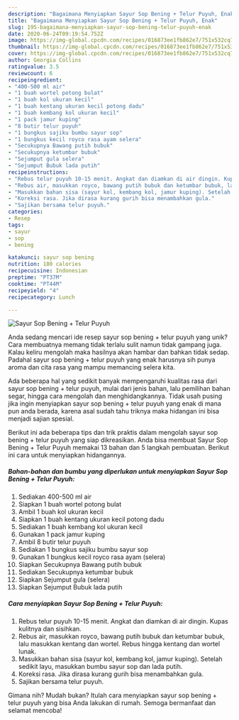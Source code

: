 ```yaml
---
description: "Bagaimana Menyiapkan Sayur Sop Bening + Telur Puyuh, Enak"
title: "Bagaimana Menyiapkan Sayur Sop Bening + Telur Puyuh, Enak"
slug: 195-bagaimana-menyiapkan-sayur-sop-bening-telur-puyuh-enak
date: 2020-06-24T09:19:54.752Z
image: https://img-global.cpcdn.com/recipes/016873ee1fb862e7/751x532cq70/sayur-sop-bening-telur-puyuh-foto-resep-utama.jpg
thumbnail: https://img-global.cpcdn.com/recipes/016873ee1fb862e7/751x532cq70/sayur-sop-bening-telur-puyuh-foto-resep-utama.jpg
cover: https://img-global.cpcdn.com/recipes/016873ee1fb862e7/751x532cq70/sayur-sop-bening-telur-puyuh-foto-resep-utama.jpg
author: Georgia Collins
ratingvalue: 3.5
reviewcount: 6
recipeingredient:
- "400-500 ml air"
- "1 buah wortel potong bulat"
- "1 buah kol ukuran kecil"
- "1 buah kentang ukuran kecil potong dadu"
- "1 buah kembang kol ukuran kecil"
- "1 pack jamur kuping"
- "8 butir telur puyuh"
- "1 bungkus sajiku bumbu sayur sop"
- "1 bungkus kecil royco rasa ayam selera"
- "Secukupnya Bawang putih bubuk"
- "Secukupnya ketumbar bubuk"
- "Sejumput gula selera"
- "Sejumput Bubuk lada putih"
recipeinstructions:
- "Rebus telur puyuh 10-15 menit. Angkat dan diamkan di air dingin. Kupas kulitnya dan sisihkan."
- "Rebus air, masukkan royco, bawang putih bubuk dan ketumbar bubuk, lalu masukkan kentang dan wortel. Rebus hingga kentang dan wortel lunak."
- "Masukkan bahan sisa (sayur kol, kembang kol, jamur kuping). Setelah sedikit layu, masukkan bumbu sayur sop dan lada putih."
- "Koreksi rasa. Jika dirasa kurang gurih bisa menambahkan gula."
- "Sajikan bersama telur puyuh."
categories:
- Resep
tags:
- sayur
- sop
- bening

katakunci: sayur sop bening 
nutrition: 180 calories
recipecuisine: Indonesian
preptime: "PT37M"
cooktime: "PT44M"
recipeyield: "4"
recipecategory: Lunch

---
```



![Sayur Sop Bening + Telur Puyuh](https://img-global.cpcdn.com/recipes/016873ee1fb862e7/751x532cq70/sayur-sop-bening-telur-puyuh-foto-resep-utama.jpg)

Anda sedang mencari ide resep sayur sop bening + telur puyuh yang unik? Cara membuatnya memang tidak terlalu sulit namun tidak gampang juga. Kalau keliru mengolah maka hasilnya akan hambar dan bahkan tidak sedap. Padahal sayur sop bening + telur puyuh yang enak harusnya sih punya aroma dan cita rasa yang mampu memancing selera kita.

Ada beberapa hal yang sedikit banyak mempengaruhi kualitas rasa dari sayur sop bening + telur puyuh, mulai dari jenis bahan, lalu pemilihan bahan segar, hingga cara mengolah dan menghidangkannya. Tidak usah pusing jika ingin menyiapkan sayur sop bening + telur puyuh yang enak di mana pun anda berada, karena asal sudah tahu triknya maka hidangan ini bisa menjadi sajian spesial.




Berikut ini ada beberapa tips dan trik praktis dalam mengolah sayur sop bening + telur puyuh yang siap dikreasikan. Anda bisa membuat Sayur Sop Bening + Telur Puyuh memakai 13 bahan dan 5 langkah pembuatan. Berikut ini cara untuk menyiapkan hidangannya.

<!--inarticleads1-->

##### Bahan-bahan dan bumbu yang diperlukan untuk menyiapkan Sayur Sop Bening + Telur Puyuh:

1. Sediakan 400-500 ml air
1. Siapkan 1 buah wortel potong bulat
1. Ambil 1 buah kol ukuran kecil
1. Siapkan 1 buah kentang ukuran kecil potong dadu
1. Sediakan 1 buah kembang kol ukuran kecil
1. Gunakan 1 pack jamur kuping
1. Ambil 8 butir telur puyuh
1. Sediakan 1 bungkus sajiku bumbu sayur sop
1. Gunakan 1 bungkus kecil royco rasa ayam (selera)
1. Siapkan Secukupnya Bawang putih bubuk
1. Sediakan Secukupnya ketumbar bubuk
1. Siapkan Sejumput gula (selera)
1. Siapkan Sejumput Bubuk lada putih




<!--inarticleads2-->

##### Cara menyiapkan Sayur Sop Bening + Telur Puyuh:

1. Rebus telur puyuh 10-15 menit. Angkat dan diamkan di air dingin. Kupas kulitnya dan sisihkan.
1. Rebus air, masukkan royco, bawang putih bubuk dan ketumbar bubuk, lalu masukkan kentang dan wortel. Rebus hingga kentang dan wortel lunak.
1. Masukkan bahan sisa (sayur kol, kembang kol, jamur kuping). Setelah sedikit layu, masukkan bumbu sayur sop dan lada putih.
1. Koreksi rasa. Jika dirasa kurang gurih bisa menambahkan gula.
1. Sajikan bersama telur puyuh.




Gimana nih? Mudah bukan? Itulah cara menyiapkan sayur sop bening + telur puyuh yang bisa Anda lakukan di rumah. Semoga bermanfaat dan selamat mencoba!
